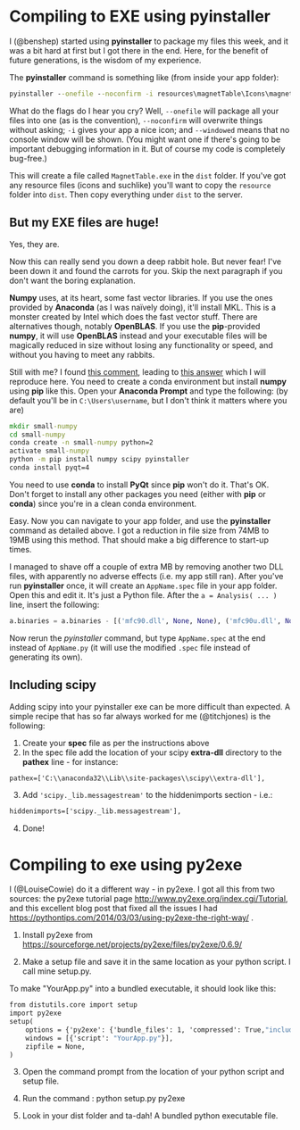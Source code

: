 # Compiling to EXE using pyinstaller

I (@benshep) started using **pyinstaller** to package my files this week, and it was a bit hard at first but I got there in the end. Here, for the benefit of future generations, is the wisdom of my experience.

The **pyinstaller** command is something like (from inside your app folder):

```bat
pyinstaller --onefile --noconfirm -i resources\magnetTable\Icons\magnet.ico --windowed MagnetTable.py
```

What do the flags do I hear you cry? Well, `--onefile` will package all your files into one (as is the convention), `--noconfirm` will overwrite things without asking; `-i` gives your app a nice icon; and `--windowed` means that no console window will be shown. (You might want one if there's going to be important debugging information in it. But of course my code is completely bug-free.)

This will create a file called `MagnetTable.exe` in the `dist` folder. If you've got any resource files (icons and suchlike) you'll want to copy the `resource` folder into `dist`. Then copy everything under `dist` to the server.

## But my EXE files are huge!

Yes, they are.

Now this can really send you down a deep rabbit hole. But never fear! I've been down it and found the carrots for you. Skip the next paragraph if you don't want the boring explanation.

**Numpy** uses, at its heart, some fast vector libraries. If you use the ones provided by **Anaconda** (as I was naïvely doing), it'll install MKL. This is a monster created by Intel which does the fast vector stuff. There are alternatives though, notably **OpenBLAS**. If you use the **pip**-provided **numpy**, it will use **OpenBLAS** instead and your executable files will be magically reduced in size without losing any functionality or speed, and without you having to meet any rabbits.

Still with me? I found [this comment](https://github.com/pyinstaller/pyinstaller/issues/2270#issuecomment-384074743), leading to [this answer](https://stackoverflow.com/questions/43886822/pyinstaller-with-pandas-creates-over-500-mb-exe/48846546#48846546) which I will reproduce here. You need to create a conda environment but install **numpy** using **pip** like this. Open your **Anaconda Prompt** and type the following: (by default you'll be in `C:\Users\username`, but I don't think it matters where you are)

```bat
mkdir small-numpy
cd small-numpy
conda create -n small-numpy python=2
activate small-numpy
python -m pip install numpy scipy pyinstaller
conda install pyqt=4
```

You need to use **conda** to install **PyQt** since **pip** won't do it. That's OK. Don't forget to install any other packages you need (either with **pip** or **conda**) since you're in a clean conda environment.

Easy. Now you can navigate to your app folder, and use the **pyinstaller** command as detailed above. I got a reduction in file size from 74MB to 19MB using this method. That should make a big difference to start-up times.

I managed to shave off a couple of extra MB by removing another two DLL files, with apparently no adverse effects (i.e. my app still ran). After you've run **pyinstaller** once, it will create an `AppName.spec` file in your app folder. Open this and edit it. It's just a Python file. After the `a = Analysis( ... )` line, insert the following:

```python
a.binaries = a.binaries - [('mfc90.dll', None, None), ('mfc90u.dll', None, None)]
```

Now rerun the *pyinstaller* command, but type `AppName.spec` at the end instead of `AppName.py` (it will use the modified `.spec` file instead of generating its own).

## Including scipy

Adding scipy into your pyinstaller exe can be more difficult than expected. A simple recipe that has so far always worked for me (@titchjones) is the following:
1. Create your **spec** file as per the instructions above
2. In the spec file add the location of your scipy **extra-dll** directory to the **pathex** line - for instance: 
```bat
pathex=['C:\\anaconda32\\Lib\\site-packages\\scipy\\extra-dll'],
```
3. Add `'scipy._lib.messagestream'` to the hiddenimports section - i.e.:
```bat
hiddenimports=['scipy._lib.messagestream'],
```
4. Done!

# Compiling to exe using py2exe

I (@LouiseCowie) do it a different way - in py2exe. I got all this from two sources: the py2exe tutorial page http://www.py2exe.org/index.cgi/Tutorial, and this excellent blog post that fixed all the issues I had https://pythontips.com/2014/03/03/using-py2exe-the-right-way/ .

1. Install py2exe from https://sourceforge.net/projects/py2exe/files/py2exe/0.6.9/

2. Make a setup file and save it in the same location as your python script. I call mine setup.py.

To make "YourApp.py" into a bundled executable, it should look like this:
```bat
from distutils.core import setup
import py2exe
setup(
    options = {'py2exe': {'bundle_files': 1, 'compressed': True,"includes":["sip"]}},
    windows = [{'script': "YourApp.py"}],
    zipfile = None,
)
```
3. Open the command prompt from the location of your python script and setup file. 

4. Run the command : python setup.py py2exe

5. Look in your dist folder and ta-dah! A bundled python executable file.